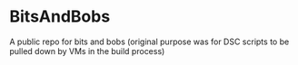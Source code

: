 # BitsAndBobs
A public repo for bits and bobs (original purpose was for DSC scripts to be pulled down by VMs in the build process)
